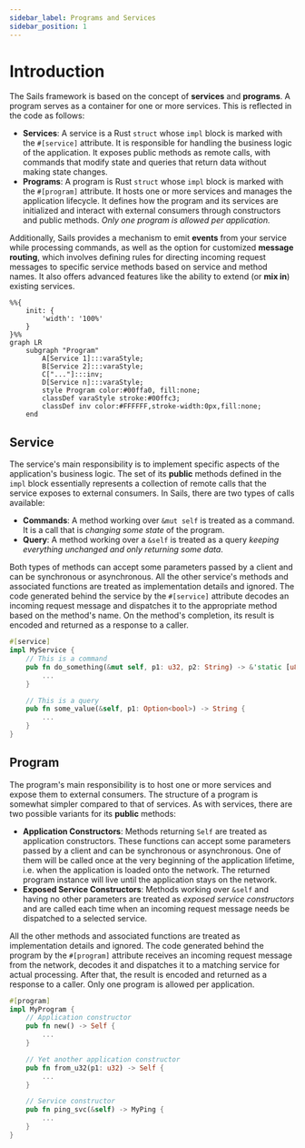 ```yaml
---
sidebar_label: Programs and Services
sidebar_position: 1
---
```


# Introduction

The Sails framework is based on the concept of **services** and **programs**. A program serves as a container for one or more services.
This is reflected in the code as follows:

- **Services**: A service is a Rust `struct` whose `impl` block is marked with the `#[service]` attribute. It is responsible for handling the business logic of the application.
It exposes public methods as remote calls, with commands that modify state and queries that return data without making state changes.
- **Programs**: A program is Rust `struct` whose `impl` block is marked with the `#[program]` attribute. It hosts one or more services and manages the application lifecycle. It defines how the program and its services are initialized and interact with external consumers through constructors and public methods. *Only one program is allowed per application.*

Additionally, Sails provides a mechanism to emit **events** from your service while processing commands, as well as the option for customized **message routing**, which involves defining rules for directing incoming request messages to specific service methods based on service and method names. It also offers advanced features like the ability to extend (or **mix in**) existing services.

```mermaid
%%{
    init: {
        'width': '100%'
    }
}%%
graph LR
    subgraph "Program"
        A[Service 1]:::varaStyle;
        B[Service 2]:::varaStyle;
        C["..."]:::inv;
        D[Service n]:::varaStyle;
        style Program color:#00ffa0, fill:none;
        classDef varaStyle stroke:#00ffc3;
        classDef inv color:#FFFFFF,stroke-width:0px,fill:none;
    end
```

## Service

The service's main responsibility is to implement specific aspects of the application's business logic. The set of its **public** methods defined in the `impl` block essentially represents a collection of remote calls that the service exposes to external consumers. In Sails, there are two types of calls available:

- **Commands**: A method working over `&mut self` is treated as
a command. It is a call that is *changing some state* of the program.
- **Query**: A method working over a `&self` is treated as a query *keeping everything unchanged and only returning some data*. 

Both types of methods can accept some parameters passed by a client and can be synchronous
or asynchronous. All the other service's methods and associated functions are treated
as implementation details and ignored. The code generated behind the service by the
`#[service]` attribute decodes an incoming request message and dispatches it to the
appropriate method based on the method's name. On the method's completion, its result
is encoded and returned as a response to a caller.

```rust
#[service]
impl MyService {
    // This is a command
    pub fn do_something(&mut self, p1: u32, p2: String) -> &'static [u8] {
        ...
    }

    // This is a query
    pub fn some_value(&self, p1: Option<bool>) -> String {
        ...
    }
}
```

## Program

The program's main responsibility is to host one or more services and expose them to external consumers. The structure of a program is somewhat simpler compared to that of services. As with services, there are two possible variants for its **public** methods:

- **Application Constructors**: Methods returning `Self` are treated as application constructors. These functions can accept some parameters
passed by a client and can be synchronous or asynchronous. One of them will be called
once at the very beginning of the application lifetime, i.e. when the application is
loaded onto the network. The returned program instance will live until the application
stays on the network.
- **Exposed Service Constructors**: Methods working over `&self` and having no other parameters are treated as *exposed service constructors* and are called
each time when an incoming request message needs be dispatched to a selected service.

All the other methods and associated functions are treated as implementation details
and ignored. The code generated behind the program by the `#[program]` attribute
receives an incoming request message from the network, decodes it and dispatches it to
a matching service for actual processing. After that, the result is encoded and returned
as a response to a caller. Only one program is allowed per application.

```rust
#[program]
impl MyProgram {
    // Application constructor
    pub fn new() -> Self {
        ...
    }

    // Yet another application constructor
    pub fn from_u32(p1: u32) -> Self {
        ...
    }

    // Service constructor
    pub fn ping_svc(&self) -> MyPing {
        ...
    }
}
```